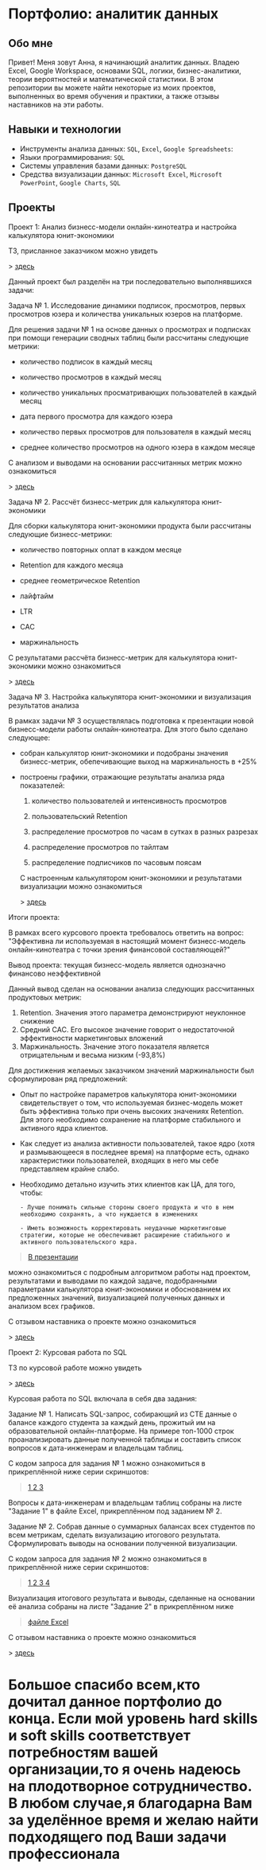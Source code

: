 
# Портфолио: аналитик данных

## Обо мне 

Привет! Меня зовут Анна, я начинающий аналитик данных. Владею Excel, Google Workspace, основами SQL, логики, бизнес-аналитики, теории вероятностей и математической статистики.
В этом репозитории вы можете найти некоторые из моих проектов, выполненных во время обучения и практики, а также отзывы наставников на эти работы.
<br>

## Навыки и технологии
- Инструменты анализа данных: ``SQL``, ``Excel``, ``Google Spreadsheets``: 
- Языки программирования: ``SQL`` 
- Системы управления базами данных: ``PostgreSQL``
- Средства визуализации данных: ``Microsoft Excel``, ``Microsoft PowerPoint``, ``Google Charts``, ``SQL``




## Проекты
<p> Проект 1: Анализ бизнесс-модели онлайн-кинотеатра и настройка калькулятора юнит-экономики </p>

<p> ТЗ, присланное заказчиком можно увидеть  <p>
	> <a href="Проект  1  ТЗ.jpg" > здесь </a>
<p> Данный проект был разделён на три последовательно выполнявшихся задачи: <p>

<p> Задача № 1. Исследование динамики подписок, просмотров, первых просмотров юзера и количества уникальных юзеров на платформе.<p>
<p>Для решения задачи № 1 на основе данных о просмотрах и подписках при помощи генерации сводных таблиц были рассчитаны следующие метрики:  <p>

- количество подписок в каждый месяц  
	
- количество просмотров в каждый месяц 
  
- количество уникальных просматривающих пользователей в каждый месяц 
  
- дата первого просмотра для каждого юзера 
  
- количество первых просмотров для пользователя в каждый месяц 
  
- среднее количество просмотров на одного юзера в каждом месяце 

<p> С анализом и выводами на основании рассчитанных метрик можно ознакомиться <p>
	> <a href="Проект 1 Задача №  1 Анализ  подписок и просмотров.jpg" > здесь </a>





  <p> Задача № 2. Рассчёт бизнесс-метрик для калькулятора юнит-экономики <p>
Для сборки калькулятора юнит-экономики продукта были рассчитаны следующие бизнесс-метрики:
	  
- количество повторных оплат в каждом месяце 
	
- Retention для каждого месяца 	 
	  
- среднее геометрическое Retention
  
- лайфтайм
  
- LTR
     
- CAC

- маржинальность 
	 
<p> С результатами рассчёта бизнесс-метрик для калькулятора юнит-экономики  можно ознакомиться  <p>
	> <a href="Проект  1 Задача № 2 Рассчёт метрик юнит-экономики.jpg" > здесь </a>





 <p> Задача № 3. Настройка калькулятора юнит-экономики и визуализация результатов анализа <p>
В рамках задачи № 3 осуществлялась подготовка к презентации новой бизнесс-модели работы онлайн-кинотеатра. Для этого было сделано следующее: 
	 
- собран калькулятор юнит-экономики и подобраны значения бизнесс-метрик, обепечивающие выход на маржинальность в +25%
- построены графики, отражающие результаты анализа ряда показателей:
  
 	1) количество пользователей и интенсивность просмотров 
    
 	2) пользовательский Retention 

 	3) распределение просмотров по часам в сутках в разных разрезах
    
 	4) распределение просмотров по тайлтам 
   
 	5) распределение подписчиков по часовым поясам 
    

    <p> С настроенным калькулятором юнит-экономики и результатами визуализации можно ознакомиться  <p>
	> <a href="Проект 1 Задача № 3 Калькулятор юнит-экономики + Визуализация.xlsx" > здесь </a>
 


</ol>

Итоги проекта:

В рамках всего курсового проекта требовалось ответить на вопрос: "Эффективна ли используемая в настоящий момент бизнесс-модель онлайн-кинотеатра с точки зрения финансовой составляющей?" 

Вывод проекта: текущая бизнесс-модель является однозначно  финансово неэффективной

Данный вывод  сделан на основании анализа следующих рассчитанных продуктовых метрик:
   1) Retention. Значения этого параметра демонстрируют неуклонное снижение
   2) Средний CAC. Его высокое значение говорит о недостаточной эффективности маркетинговых вложений
   3) Маржинальность. Значение этого показателя является отрицательным и весьма низким (-93,8%)
      
Для достижения желаемых заказчиком значений маржинальности был сформулирован ряд предложений:


- Опыт по настройке параметров калькулятора юнит-экономики свидетельствует о том, что используемая бизнес-модель может быть эффективна только при очень высоких значениях Retention.  
Для этого необходимо сохранение на платформе стабильного и активного ядра клиентов. 

- Как следует из анализа активности пользователей, такое ядро (хотя и размывающееся в последнее время) на платформе есть, однако характеристики пользователей, входящих в него мы себе представляем крайне слабо.

- Необходимо детально изучить этих клиентов как ЦА, для того, чтобы:
      

      - Лучше понимать сильные стороны своего продукта и что в нем необходимо сохранять, а что нуждается в изменениях
                
      - Иметь возможность корректировать неудачные маркетинговые стратегии, которые не обеспечивают расширение стабильного и активного пользовательского ядра.

 > <a href="Проект 1 Анализ бизнесс-модели онлайн-кинотеатра и настройка калькулятора юнит-экономики.pdf"> В презентации   </a> 
<p>  можно ознакомиться с подробным алгоритмом работы над проектом, результатами и выводами по каждой задаче, подобранными параметрами калькулятора юнит-экономики и обоснованием их предложенных значений, визуализацией полученных данных и анализом всех графиков.  <p>


<p> С отзывом наставника о проекте можно ознакомиться <p> 
		  > <a href="Отзыв наставника на Проект 1.jpg">здесь   </a>
</ol>
<br> 









<p> Проект 2: Курсовая работа по SQL </p>
<p> ТЗ по курсовой работе можно увидеть <p>
> <a href=" Проект  2 ТЗ.jpg"> здесь </a>

<p> Курсовая работа по SQL включала в себя два задания: <p>

<p> Задание № 1. Написать SQL-запрос, собирающий из СТЕ данные о балансе каждого студента за каждый день, прожитый им на образовательной онлайн-платформе. На примере топ-1000 строк проанализировать данные полученной таблицы и составить список вопросов к дата-инженерам и владельцам таблиц. <p> 

<p> С кодом запроса для задания № 1 можно ознакомиться в прикреплённой ниже серии скриншотов: <p>
	
> <a href="Проект 2 Задание № 1 Строки 1-50.jpg">  1 </a>
> <a href="Проект 2 Задание № 1 Строки 35-84.jpg"> 2 </a>
> <a href="Проект 2 Задание № 1 Строки 77-129.jpg"> 3 </a>

 Вопросы к дата-инженерам и владельцам таблиц собраны  на листе "Задание 1" в файле Excel, прикреплённом под заданием № 2.
	<p> Задание № 2. Собрав данные о суммарных балансах всех студентов по всем метрикам, сделать визуализацию итогового результата. Сформулировать выводы на основании полученной визуализации. <p>

<p> С кодом запроса для задания № 2 можно ознакомиться в прикреплённой ниже серии скриншотов: <p>
	
> <a href="Проект 2 Задание № 2 Строки 1-50.jpg"> 1 </a>
> <a href="Проект 2 Задание № 2 Строки 35-85.jpg"> 2 </a>
> <a href="Проект 2 Задание № 2 Строки 60-100.jpg"> 3 </a>
> <a href="Проект 2 Задание № 2 Строки 90-142.jpg"> 4 </a>
  <p> Визуализация итогового результата и выводы, сделанные на основании её анализа собраны на листе "Задание 2" в прикреплённом ниже <p>

> <a href="Проект 2 Курсовая по SQL.xlsx"> файле Excel  </a>

<p> С отзывом наставника о проекте можно ознакомиться <p> 
> <a href="Отзыв наставника на Проект 2.jpg">здесь   </a
</ol>
<br> 



# Большое спасибо  всем,кто дочитал данное портфолио до конца. Если мой уровень hard skills и soft skills соответствует потребностям вашей организации,то я очень надеюсь на плодотворное сотрудничество. В любом случае,я благодарна Вам за уделённое время и желаю найти подходящего под Ваши задачи профессионала
